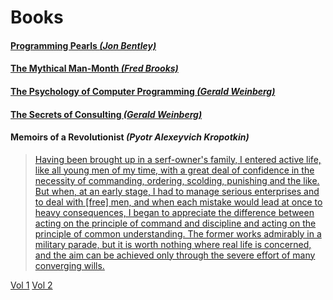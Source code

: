 # Books

#### [Programming Pearls _(Jon Bentley)_](https://www.amazon.com/Programming-Pearls-Jon-Bentley/dp/8177588583)

#### [The Mythical Man-Month _(Fred Brooks)_](https://www.amazon.com/Mythical-Man-Month-Software-Engineering-Anniversary/dp/0201835959)

#### [The Psychology of Computer Programming _(Gerald Weinberg)_](https://www.amazon.com/Psychology-Computer-Programming-Silver-Anniversary-ebook/dp/B004R9QACC)

#### [The Secrets of Consulting _(Gerald Weinberg)_](https://www.amazon.com/Secrets-Consulting-Giving-Getting-Successfully/dp/0932633013)

#### Memoirs of a Revolutionist _(Pyotr Alexeyvich Kropotkin)_
> [Having been brought up in a serf-owner's family, I entered active life, like all young men of my time, 
  with a great deal of confidence in the necessity of commanding, ordering, scolding, punishing and the like.
  But when, at an early stage, I had to manage serious enterprises and to deal with [free] men, and when each 
  mistake would lead at once to heavy consequences, I began to appreciate the difference between acting on the 
  principle of command and discipline and acting on the principle of common understanding. The former works 
  admirably in a military parade, but it is worth nothing where real life is concerned, and the aim can be 
  achieved only through the severe effort of many converging wills.](https://archive.org/details/memoirsofrevolut01kropuoft/page/250/mode/2up?q=Having+been+brought+up+in+a+serf+owner%E2%80%99s+family)

[Vol 1](https://archive.org/details/memoirsofrevolut01kropuoft/page/n5/mode/2up) 
[Vol 2](https://archive.org/details/memoirsofrevolut02kropuoft/page/n8/mode/2up)
